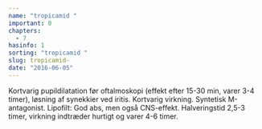 ```yaml
---
name: "tropicamid "
important: 0
chapters:
  - 7
hasinfo: 1
sorting: "tropicamid "
slug: tropicamid-
date: "2016-06-05"
---
```


Kortvarig pupildilatation før oftalmoskopi (effekt efter 15-30 min, varer 3-4
timer), løsning af synekkier ved iritis. Kortvarig virkning. Syntetisk
M-antagonist. Lipofilt: God abs, men også CNS-effekt. Halveringstid 2,5-3 timer,
virkning indtræder hurtigt og varer 4-6 timer.
